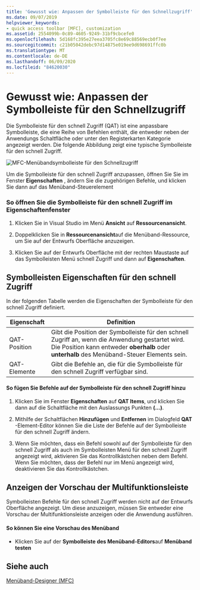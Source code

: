 ```yaml
---
title: 'Gewusst wie: Anpassen der Symbolleiste für den Schnellzugriff'
ms.date: 09/07/2019
helpviewer_keywords:
- quick access toolbar [MFC], customization
ms.assetid: 2554099b-0c89-4605-9249-31bf9cbcefe0
ms.openlocfilehash: 5d168fc395e27eea3705fc8e69c88569ecb0f7ee
ms.sourcegitcommit: c21b05042debc97d14875e019ee9d698691ffc0b
ms.translationtype: MT
ms.contentlocale: de-DE
ms.lasthandoff: 06/09/2020
ms.locfileid: "84620030"
---
```

# <a name="how-to-customize-the-quick-access-toolbar"></a>Gewusst wie: Anpassen der Symbolleiste für den Schnellzugriff

Die Symbolleiste für den schnell Zugriff (QAT) ist eine anpassbare Symbolleiste, die eine Reihe von Befehlen enthält, die entweder neben der Anwendungs Schaltfläche oder unter den Registerkarten Kategorie angezeigt werden. Die folgende Abbildung zeigt eine typische Symbolleiste für den schnell Zugriff.

![MFC-Menübandsymbolleiste für den Schnellzugriff](../mfc/media/quick_access_toolbar.png "MFC-Menübandsymbolleiste für den Schnellzugriff")

Um die Symbolleiste für den schnell Zugriff anzupassen, öffnen Sie Sie im Fenster **Eigenschaften** , ändern Sie die zugehörigen Befehle, und klicken Sie dann auf das Menüband-Steuerelement

### <a name="to-open-the-quick-access-toolbar-in-the-properties-window"></a>So öffnen Sie die Symbolleiste für den schnell Zugriff im Eigenschaftenfenster

1. Klicken Sie in Visual Studio im Menü **Ansicht** auf **Ressourcenansicht**.

1. Doppelklicken Sie in **Ressourcenansicht**auf die Menüband-Ressource, um Sie auf der Entwurfs Oberfläche anzuzeigen.

1. Klicken Sie auf der Entwurfs Oberfläche mit der rechten Maustaste auf das Symbolleisten Menü schnell Zugriff und dann auf **Eigenschaften**.

## <a name="quick-access-toolbar-properties"></a>Symbolleisten Eigenschaften für den schnell Zugriff

In der folgenden Tabelle werden die Eigenschaften der Symbolleiste für den schnell Zugriff definiert.

|Eigenschaft|Definition|
|--------------|----------------|
|QAT-Position|Gibt die Position der Symbolleiste für den schnell Zugriff an, wenn die Anwendung gestartet wird. Die Position kann entweder **oberhalb** oder **unterhalb** des Menüband-Steuer Elements sein.|
|QAT-Elemente|Gibt die Befehle an, die für die Symbolleiste für den schnell Zugriff verfügbar sind.|

#### <a name="to-add-or-remove-commands-on-the-quick-access-toolbar"></a>So fügen Sie Befehle auf der Symbolleiste für den schnell Zugriff hinzu

1. Klicken Sie im Fenster **Eigenschaften** auf **QAT Items**, und klicken Sie dann auf die Schaltfläche mit den Auslassungs Punkten **(...)**.

1. Mithilfe der Schaltflächen **Hinzufügen** und **Entfernen** im Dialogfeld **QAT** -Element-Editor können Sie die Liste der Befehle auf der Symbolleiste für den schnell Zugriff ändern.

1. Wenn Sie möchten, dass ein Befehl sowohl auf der Symbolleiste für den schnell Zugriff als auch im Symbolleisten Menü für den schnell Zugriff angezeigt wird, aktivieren Sie das Kontrollkästchen neben dem Befehl. Wenn Sie möchten, dass der Befehl nur im Menü angezeigt wird, deaktivieren Sie das Kontrollkästchen.

## <a name="previewing-the-ribbon"></a>Anzeigen der Vorschau der Multifunktionsleiste

Symbolleisten Befehle für den schnell Zugriff werden nicht auf der Entwurfs Oberfläche angezeigt. Um diese anzuzeigen, müssen Sie entweder eine Vorschau der Multifunktionsleiste anzeigen oder die Anwendung ausführen.

#### <a name="to-preview-the-ribbon-control"></a>So können Sie eine Vorschau des Menüband

- Klicken Sie auf der **Symbolleiste des Menüband-Editors**auf **Menüband testen**

## <a name="see-also"></a>Siehe auch

[Menüband-Designer (MFC)](ribbon-designer-mfc.md)
